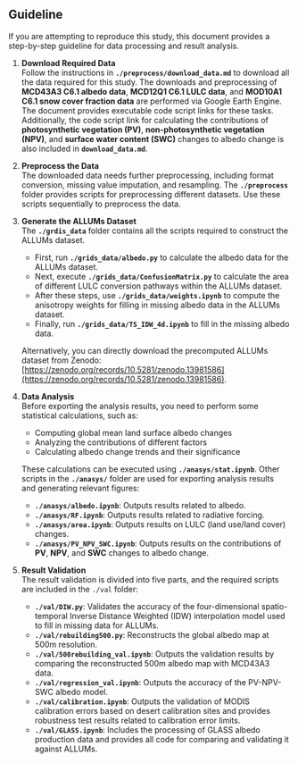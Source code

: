 
## Guideline  
If you are attempting to reproduce this study, this document provides a step-by-step guideline for data processing and result analysis.

1. **Download Required Data**  
   Follow the instructions in **`./preprocess/download_data.md`** to download all the data required for this study. The downloads and preprocessing of **MCD43A3 C6.1 albedo data**, **MCD12Q1 C6.1 LULC data**, and **MOD10A1 C6.1 snow cover fraction data** are performed via Google Earth Engine. The document provides executable code script links for these tasks. Additionally, the code script link for calculating the contributions of **photosynthetic vegetation (PV)**, **non-photosynthetic vegetation (NPV)**, and **surface water content (SWC)** changes to albedo change is also included in **`download_data.md`**.  

2. **Preprocess the Data**  
   The downloaded data needs further preprocessing, including format conversion, missing value imputation, and resampling. The **`./preprocess`** folder provides scripts for preprocessing different datasets. Use these scripts sequentially to preprocess the data.  

3. **Generate the ALLUMs Dataset**  
   The **`./grdis_data`** folder contains all the scripts required to construct the ALLUMs dataset.  
   - First, run **`./grids_data/albedo.py`** to calculate the albedo data for the ALLUMs dataset.  
   - Next, execute **`./grids_data/ConfusionMatrix.py`** to calculate the area of different LULC conversion pathways within the ALLUMs dataset.  
   - After these steps, use **`./grids_data/weights.ipynb`** to compute the anisotropy weights for filling in missing albedo data in the ALLUMs dataset.  
   - Finally, run **`./grids_data/TS_IDW_4d.ipynb`** to fill in the missing albedo data.  

   Alternatively, you can directly download the precomputed ALLUMs dataset from Zenodo: [https://zenodo.org/records/10.5281/zenodo.13981586](https://zenodo.org/records/10.5281/zenodo.13981586).  
4. **Data Analysis**  
   Before exporting the analysis results, you need to perform some statistical calculations, such as:  
   - Computing global mean land surface albedo changes  
   - Analyzing the contributions of different factors  
   - Calculating albedo change trends and their significance  

   These calculations can be executed using **`./anasys/stat.ipynb`**. Other scripts in the **`./anasys/`** folder are used for exporting analysis results and generating relevant figures:  
   - **`./anasys/albedo.ipynb`**: Outputs results related to albedo.  
   - **`./anasys/RF.ipynb`**: Outputs results related to radiative forcing.  
   - **`./anasys/area.ipynb`**: Outputs results on LULC (land use/land cover) changes.  
   - **`./anasys/PV_NPV_SWC.ipynb`**: Outputs results on the contributions of **PV**, **NPV**, and **SWC** changes to albedo change. 
5. **Result Validation**  
   The result validation is divided into five parts, and the required scripts are included in the `./val` folder:

   - **`./val/DIW.py`**: Validates the accuracy of the four-dimensional spatio-temporal Inverse Distance Weighted (IDW) interpolation model used to fill in missing data for ALLUMs.  
   - **`./val/rebuilding500.py`**: Reconstructs the global albedo map at 500m resolution.  
   - **`./val/500rebuilding_val.ipynb`**: Outputs the validation results by comparing the reconstructed 500m albedo map with MCD43A3 data.  
   - **`./val/regression_val.ipynb`**: Outputs the accuracy of the PV-NPV-SWC albedo model.  
   - **`./val/calibration.ipynb`**: Outputs the validation of MODIS calibration errors based on desert calibration sites and provides robustness test results related to calibration error limits.  
   - **`./val/GLASS.ipynb`**: Includes the processing of GLASS albedo production data and provides all code for comparing and validating it against ALLUMs.  

